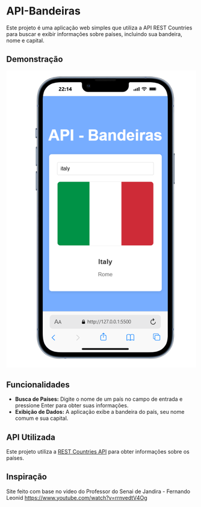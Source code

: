 ﻿# API-Bandeiras
Este projeto é uma aplicação web simples que utiliza a API REST Countries para buscar e exibir informações sobre países, incluindo sua bandeira, nome e capital.

## Demonstração
![Captura de tela da aplicação](./Captura%20de%20tela%202025-09-03%20221446.png)

## Funcionalidades

- **Busca de Países:** Digite o nome de um país no campo de entrada e pressione Enter para obter suas informações.
- **Exibição de Dados:** A aplicação exibe a bandeira do país, seu nome comum e sua capital.

## API Utilizada

Este projeto utiliza a [REST Countries API](https://restcountries.com/) para obter informações sobre os países.

## Inspiração 
Site feito com base no video do Professor do Senai de Jandira - Fernando Leonid 
https://www.youtube.com/watch?v=rrnvedtV4Og

